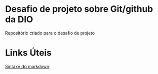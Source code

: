 # Desafio de projeto sobre Git/github da DIO
Repositório criado para o desafio de projeto

# Links Úteis
[Sintaxe do markdown](https://www.markdownguide.org/)
